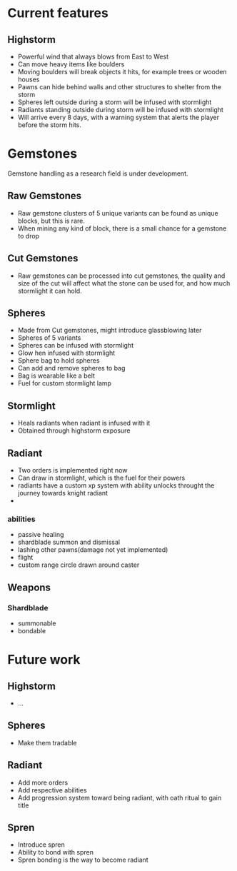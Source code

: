 # Current features

## Highstorm
* Powerful wind that always blows from East to West
* Can move heavy items like boulders
* Moving boulders will break objects it hits, for example trees or wooden houses
* Pawns can hide behind walls and other structures to shelter from the storm
* Spheres left outside during a storm will be infused with stormlight
* Radiants standing outside during storm will be infused with stormlight
* Will arrive every 8 days, with a warning system that alerts the player before the storm hits.

# Gemstones
Gemstone handling as a research field is under development.

## Raw Gemstones
* Raw gemstone clusters of 5 unique variants can be found as unique blocks, but this is rare.
* When mining any kind of block, there is a small chance for a gemstone to drop

## Cut Gemstones
* Raw gemstones can be processed into cut gemstones, the quality and size of the cut will affect what the stone can be used for, and how much stormlight it can hold.

## Spheres
* Made from Cut gemstones, might introduce glassblowing later
* Spheres of 5 variants
* Spheres can be infused with stormlight
* Glow hen infused with stormlight
* Sphere bag to hold spheres
* Can add and remove spheres to bag
* Bag is wearable like a belt
* Fuel for custom stormlight lamp
  
## Stormlight
* Heals radiants when radiant is infused with it
* Obtained through highstorm exposure

## Radiant
* Two orders is implemented right now
* Can draw in stormlight, which is the fuel for their powers
* radiants have a custom xp system with ability unlocks throught the journey towards knight radiant
* 
### abilities
* passive healing
* shardblade summon and dismissal
* lashing other pawns(damage not yet implemented)
* flight
* custom range circle drawn around caster

## Weapons
### Shardblade
* summonable
* bondable


# Future work

## Highstorm
* ...

## Spheres
* Make them tradable

## Radiant
* Add more orders
* Add respective abilities
* Add progression system toward being radiant, with oath ritual to gain title

## Spren
* Introduce spren
* Ability to bond with spren
* Spren bonding is the way to become radiant







